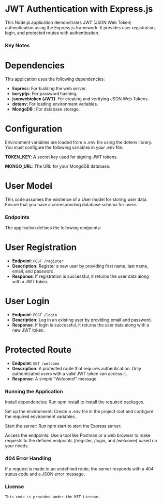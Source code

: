 # **JWT Authentication with Express.js**

This Node.js application demonstrates JWT (JSON Web Token) authentication using the Express.js framework. It provides user registration, login, and protected routes with authentication.

### Key Notes

 # Dependencies
This application uses the following dependencies:

* **Expres**s: For building the web server.
* **bcryptjs**: For password hashing.
* **jsonwebtoken (JWT)**: For creating and verifying JSON Web Tokens.
* **dotenv**: For loading environment variables.
* **MongoDB** : For database storage.

# **Configuration**

Environment variables are loaded from a .env file using the dotenv library. You must configure the following variables in your .env file:

**TOKEN_KEY**: A secret key used for signing JWT tokens.

**MONGO_URL**: The URL for your MongoDB database.

# **User Model**

This code assumes the existence of a User model for storing user data. Ensure that you have a corresponding database schema for users.

### Endpoints
The application defines the following endpoints:

# **User Registration**
* **Endpoint**: `POST /register`
* **Description**: Register a new user by providing first name, last name, email, and password.
* **Response**: If registration is successful, it returns the user data along with a JWT token.

# **User Login**
* **Endpoint**: `POST /login`
* **Description**: Log in an existing user by providing email and password.
* **Response**: If login is successful, it returns the user data along with a new JWT token.

# **Protected Route**
* **Endpoint**: `GET /welcome`
* **Description**: A protected route that requires authentication. Only authenticated users with a valid JWT token can access it.
* **Response**: A simple "Welcome!" message.

### Running the Application

Install dependencies: Run npm install to install the required packages.

Set up the environment: Create a .env file in the project root and configure the required environment variables.

Start the server: Run npm start to start the Express server.

Access the endpoints: Use a tool like Postman or a web browser to make requests to the defined endpoints (/register, /login, and /welcome) based on your needs.

### 404 Error Handling
If a request is made to an undefined route, the server responds with a 404 status code and a JSON error message.

### License
    This code is provided under the MIT License.
